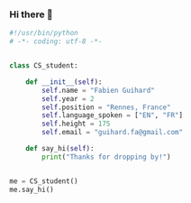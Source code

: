 ### Hi there 👋

```python
#!/usr/bin/python
# -*- coding: utf-8 -*-


class CS_student:

    def __init__(self):
        self.name = "Fabien Guihard"
        self.year = 2
        self.position = "Rennes, France"
        self.language_spoken = ["EN", "FR"]
        self.height = 175 
        self.email = "guihard.fa@gmail.com"

    def say_hi(self):
        print("Thanks for dropping by!")


me = CS_student()
me.say_hi()
``` 
<!--
**FabienGhd/FabienGhd** is a ✨ _special_ ✨ repository because its `README.md` (this file) appears on your GitHub profile.

Here are some ideas to get you started:

- 🔭 I’m currently working on ...
- 🌱 I’m currently learning ...
- 👯 I’m looking to collaborate on ...
- 🤔 I’m looking for help with ...
- 💬 Ask me about ...
- 📫 How to reach me: ...
- 😄 Pronouns: ...
- ⚡ Fun fact: ...
-->
